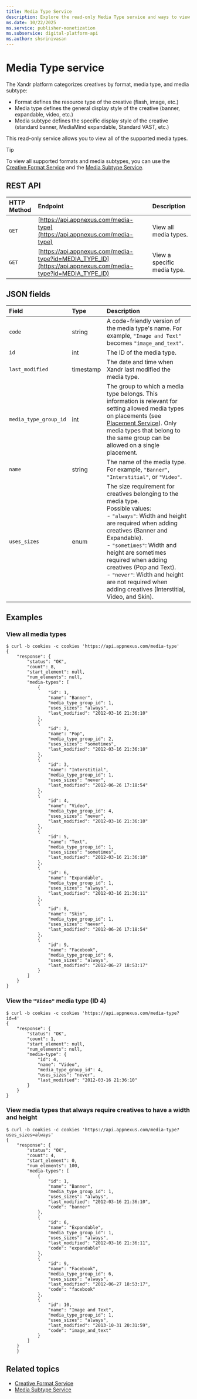 ```yaml
---
title: Media Type Service
description: Explore the read-only Media Type service and ways to view all of its supported media types.
ms.date: 10/22/2025
ms.service: publisher-monetization
ms.subservice: digital-platform-api
ms.author: shsrinivasan
---
```


# Media Type service

The Xandr platform categorizes creatives by format, media type, and media subtype:

- Format defines the resource type of the creative (flash, image, etc.)
- Media type defines the general display style of the creative (banner, expandable, video, etc.)
- Media subtype defines the specific display style of the creative (standard banner, MediaMind expandable, Standard VAST, etc.)

This read-only service allows you to view all of the supported media types.

> [!TIP]
> To view all supported formats and media subtypes, you can use the [Creative Format Service](creative-format-service.md) and the [Media Subtype Service](media-subtype-service.md).

## REST API

| HTTP Method | Endpoint | Description |
|:---|:---|:---|
| `GET` | [https://api.appnexus.com/media-type](https://api.appnexus.com/media-type) | View all media types. |
| `GET` | [https://api.appnexus.com/media-type?id=MEDIA_TYPE_ID](https://api.appnexus.com/media-type?id=MEDIA_TYPE_ID) | View a specific media type. |

## JSON fields

| Field | Type | Description |
|:---|:---|:---|
| `code` | string | A code-friendly version of the media type's name. For example, `"Image and Text"` becomes `"image_and_text"`. |
| `id` | int | The ID of the media type. |
| `last_modified` | timestamp | The date and time when Xandr last modified the media type. |
| `media_type_group_id` | int | The group to which a media type belongs. This information is relevant for setting allowed media types on placements (see [Placement Service](placement-service.md)). Only media types that belong to the same group can be allowed on a single placement. |
| `name` | string  | The name of the media type. For example, `"Banner"`, `"Interstitial"`, or `"Video"`. |
| `uses_sizes` | enum | The size requirement for creatives belonging to the media type. <br>Possible values:<br>- `"always"`: Width and height are required when adding creatives (Banner and Expandable).<br>- `"sometimes"`: Width and height are sometimes required when adding creatives (Pop and Text).<br>- `"never"`: Width and height are not required when adding creatives (Interstitial, Video, and Skin). |

## Examples

### View all media types

```
$ curl -b cookies -c cookies 'https://api.appnexus.com/media-type'
{
    "response": {
        "status": "OK",
        "count": 8,
        "start_element": null,
        "num_elements": null,
        "media-types": [
            {
                "id": 1,
                "name": "Banner",
                "media_type_group_id": 1,
                "uses_sizes": "always",
                "last_modified": "2012-03-16 21:36:10"
            },
            {
                "id": 2,
                "name": "Pop",
                "media_type_group_id": 2,
                "uses_sizes": "sometimes",
                "last_modified": "2012-03-16 21:36:10"
            },
            {
                "id": 3,
                "name": "Interstitial",
                "media_type_group_id": 1,
                "uses_sizes": "never",
                "last_modified": "2012-06-26 17:18:54"
            },
            {
                "id": 4,
                "name": "Video",
                "media_type_group_id": 4,
                "uses_sizes": "never",
                "last_modified": "2012-03-16 21:36:10"
            },
            {
                "id": 5,
                "name": "Text",
                "media_type_group_id": 1,
                "uses_sizes": "sometimes",
                "last_modified": "2012-03-16 21:36:10"
            },
            {
                "id": 6,
                "name": "Expandable",
                "media_type_group_id": 1,
                "uses_sizes": "always",
                "last_modified": "2012-03-16 21:36:11"
            },
            {
                "id": 8,
                "name": "Skin",
                "media_type_group_id": 1,
                "uses_sizes": "never",
                "last_modified": "2012-06-26 17:18:54"
            },
            {
                "id": 9,
                "name": "Facebook",
                "media_type_group_id": 6,
                "uses_sizes": "always",
                "last_modified": "2012-06-27 18:53:17"
            }
        ]
    }
}
```

### View the `"Video"` media type (ID 4)

```
$ curl -b cookies -c cookies 'https://api.appnexus.com/media-type?id=4'
{
    "response": {
        "status": "OK",
        "count": 1,
        "start_element": null,
        "num_elements": null,
        "media-type": {
            "id": 4,
            "name": "Video",
            "media_type_group_id": 4,
            "uses_sizes": "never",
            "last_modified": "2012-03-16 21:36:10"
        }
    }
}
```

### View media types that always require creatives to have a width and height

```
$ curl -b cookies -c cookies 'https://api.appnexus.com/media-type?uses_sizes=always'
{
    "response": {
        "status": "OK",
        "count": 4,
        "start_element": 0,
        "num_elements": 100,
        "media-types": [
            {
                "id": 1,
                "name": "Banner",
                "media_type_group_id": 1,
                "uses_sizes": "always",
                "last_modified": "2012-03-16 21:36:10",
                "code": "banner"
            },
            {
                "id": 6,
                "name": "Expandable",
                "media_type_group_id": 1,
                "uses_sizes": "always",
                "last_modified": "2012-03-16 21:36:11",
                "code": "expandable"
            },
            {
                "id": 9,
                "name": "Facebook",
                "media_type_group_id": 6,
                "uses_sizes": "always",
                "last_modified": "2012-06-27 18:53:17",
                "code": "facebook"
            },
            {
                "id": 10,
                "name": "Image and Text",
                "media_type_group_id": 1,
                "uses_sizes": "always",
                "last_modified": "2013-10-31 20:31:59",
                "code": "image_and_text"
            }
        ]
    }
    }
```

## Related topics

- [Creative Format Service](creative-format-service.md)
- [Media Subtype Service](media-subtype-service.md)
